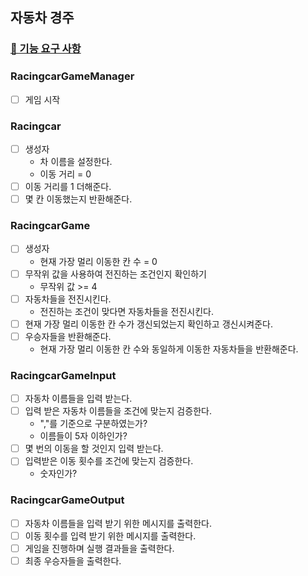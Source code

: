 ## 자동차 경주
### [🚀 기능 요구 사항](https://github.com/woowacourse-precourse/java-racingcar-6#-%EA%B8%B0%EB%8A%A5-%EC%9A%94%EA%B5%AC-%EC%82%AC%ED%95%AD)
### RacingcarGameManager
+ [ ] 게임 시작
### Racingcar
+ [ ] 생성자
  + 차 이름을 설정한다.
  + 이동 거리 = 0
+ [ ] 이동 거리를 1 더해준다.
+ [ ] 몇 칸 이동했는지 반환해준다.
### RacingcarGame
+ [ ] 생성자
  + 현재 가장 멀리 이동한 칸 수 = 0
+ [ ] 무작위 값을 사용하여 전진하는 조건인지 확인하기
  + 무작위 값 >= 4
+ [ ] 자동차들을 전진시킨다.
  + 전진하는 조건이 맞다면 자동차들을 전진시킨다.
+ [ ] 현재 가장 멀리 이동한 칸 수가 갱신되었는지 확인하고 갱신시켜준다.
+ [ ] 우승자들을 반환해준다.
  + 현재 가장 멀리 이동한 칸 수와 동일하게 이동한 자동차들을 반환해준다.
### RacingcarGameInput
+ [ ] 자동차 이름들을 입력 받는다.
+ [ ] 입력 받은 자동차 이름들을 조건에 맞는지 검증한다.
  + ","를 기준으로 구분하였는가?
  + 이름들이 5자 이하인가?
+ [ ] 몇 번의 이동을 할 것인지 입력 받는다.
+ [ ] 입력받은 이동 횟수를 조건에 맞는지 검증한다.
  + 숫자인가?
### RacingcarGameOutput
+ [ ] 자동차 이름들을 입력 받기 위한 메시지를 출력한다.
+ [ ] 이동 횟수를 입력 받기 위한 메시지를 출력한다.
+ [ ] 게임을 진행하며 실행 결과들을 출력한다.
+ [ ] 최종 우승자들을 출력한다.

